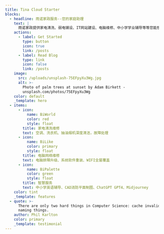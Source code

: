 ```yaml
---
title: Tina Cloud Starter
blocks:
  - headline: 雨诺家政服务--您的家庭助理
    text: |
      雨诺家政提供家电清洗、弱电铺设、IT网站建设、电脑维修、中小学学业辅导等等您能想的到的服务。
    actions:
      - label: Get Started
        type: button
        icon: true
        link: /posts
      - label: Read Blog
        type: link
        icon: false
        link: /posts
    image:
      src: /uploads/unsplash-75EFpyXu3Wg.jpg
      alt: >-
        Photo of palm trees at sunset by Adam Birkett -
        unsplash.com/photos/75EFpyXu3Wg
    color: default
    _template: hero
  - items:
      - icon:
          name: BiWorld
          color: red
          style: float
        title: 家电清洗维修
        text: 空调、洗衣机、抽油烟机深度清洁，故障处理
      - icon:
          name: BiLike
          color: primary
          style: float
        title: 电脑网络维修
        text: 电脑排障升级、系统软件重装、WIFI全屋覆盖
      - icon:
          name: BiPalette
          color: green
          style: float
        title: 智慧服务
        text: 中小学英语辅导、CAD消防平面制图、ChatGPT GPT4、Midjourney
    color: tint
    _template: features
  - quote: >-
      There are only two hard things in Computer Science: cache invalidation and
      naming things.
    author: Phil Karlton
    color: primary
    _template: testimonial
---
```










